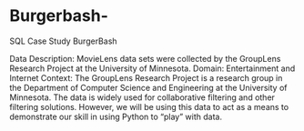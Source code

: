 # Burgerbash-
SQL Case Study BurgerBash

Data Description:  MovieLens data sets were collected by the GroupLens Research Project at the University of Minnesota. Domain:  Entertainment and Internet Context: The GroupLens Research Project is a research group in the Department of Computer Science and Engineering at the University of Minnesota. The data is widely used for collaborative filtering and other filtering solutions. However, we will be using this data to act as a means to demonstrate our skill in using Python to “play” with data. 
